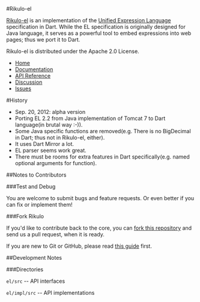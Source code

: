 #Rikulo-el

[Rikulo-el](http://rikulo.org) is an implementation of the [Unified Expression Language](http://en.wikipedia.org/wiki/Unified_Expression_Language) specification in Dart.
While the EL specification is originally designed for Java language, it serves as a powerful tool to embed expressions into web pages; thus we port it to Dart.

Rikulo-el is distributed under the Apache 2.0 License.

* [Home](http://rikulo.org)
* [Documentation](http://docs.rikulo.org)
* [API Reference](http://api.rikulo.org)
* [Discussion](http://stackoverflow.com/questions/tagged/rikulo)
* [Issues](https://github.com/rikulo/rikulo-el/issues)

#History
* Sep. 20, 2012: alpha version
 * Porting EL 2.2 from Java implementation of Tomcat 7 to Dart language(in brutal way :-)).
 * Some Java specific functions are removed(e.g. There is no BigDecimal in Dart; thus not in Rikulo-el, either).
 * It uses Dart Mirror a lot.
 * EL parser seems work great.
 * There must be rooms for extra features in Dart specifically(e.g. named optional arguments for function).

##Notes to Contributors

###Test and Debug

You are welcome to submit bugs and feature requests. Or even better if you can fix or implement them!

###Fork Rikulo

If you'd like to contribute back to the core, you can [fork this repository](https://help.github.com/articles/fork-a-repo) and send us a pull request, when it is ready.

If you are new to Git or GitHub, please read [this guide](https://help.github.com/) first.

##Development Notes

###Directories

`el/src` -- API interfaces

`el/impl/src` -- API implementations